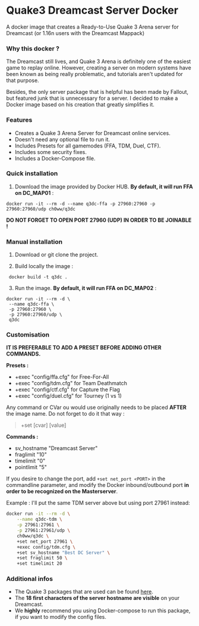 # Quake3 Dreamcast Server Docker
A docker image that creates a Ready-to-Use Quake 3 Arena server for Dreamcast (or 1.16n users with the Dreamcast Mappack)

### Why this docker ?

The Dreamcast still lives, and Quake 3 Arena is definitely one of the easiest game to replay online. 
However, creating a server on modern systems have been known as being really problematic, and tutorials aren't updated for that purpose. 

Besides, the only server package that is helpful has been made by Fallout, but featured junk that is unnecessary for a server. I decided to make a Docker image based on his creation that greatly simplifies it.

### Features
* Creates a Quake 3 Arena Server for Dreamcast online services.
* Doesn't need any optional file to run it.
* Includes Presets for all gamemodes (FFA, TDM, Duel, CTF).
* Includes some security fixes.
* Includes a Docker-Compose file.

### Quick installation
1) Download the image provided by Docker HUB. **By default, it will run FFA on DC_MAP01** :
```docker
docker run -it --rm -d --name q3dc-ffa -p 27960:27960 -p 27960:27960/udp ch0ww/q3dc
```
**DO NOT FORGET TO OPEN PORT 27960 (UDP) IN ORDER TO BE JOINABLE !**

### Manual installation
1) Download or git clone the project.

2) Build locally the image :
```docker
 docker build -t q3dc . 
```` 
3) Run the image. **By default, it will run FFA on DC_MAP02** :
```docker
docker run -it --rm -d \
 --name q3dc-ffa \
 -p 27960:27960 \
 -p 27960:27960/udp \
 q3dc
```
### Customisation
  
**IT IS PREFERABLE TO ADD A PRESET BEFORE ADDING OTHER COMMANDS.**

**Presets :**
* +exec "config/ffa.cfg" for Free-For-All
* +exec "config/tdm.cfg" for Team Deathmatch
* +exec "config/ctf.cfg" for Capture the Flag
* +exec "config/duel.cfg" for Tourney (1 vs 1)

Any command or CVar ou would use originally needs to be placed **AFTER** the image name. Do not forget to do it that way :
> +set [cvar] [value]

**Commands :**
* sv_hostname "Dreamcast Server"
* fraglimit "10"
* timelimit "0"
* pointlimit "5"

If you desire to change the port, add
```+set net_port <PORT>``` in the commandline parameter, and modify the Docker inbound/outbound port **in order to be recognized on the Masterserver**.

Example : I'll put the same TDM server above but using port 27961 instead:
```sh
docker run -it --rm -d \
    --name q3dc-tdm \
    -p 27961:27961 \
    -p 27961:27961/udp \
    ch0ww/q3dc \
    +set net_port 27961 \
    +exec config/tdm.cfg \
    +set sv_hostname "Best DC Server" \
    +set fraglimit 50 \
    +set timelimit 20
 ```

 ### Additional infos
 * The Quake 3 packages that are used can be found [here](http://dl.baseq.fr/quake/q3dc/).
 * The **18 first characters of the server hostname are visible** on your Dreamcast.
 * We **highly** recommend you using Docker-compose to run this package, if you want to modify the config files.